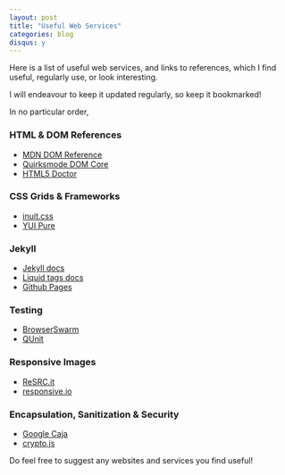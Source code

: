 ```yaml
---
layout: post
title: "Useful Web Services"
categories: blog
disqus: y
---
```


Here is a list of useful web services, and links to references, which I find useful, regularly use, or look interesting.

I will endeavour to keep it updated regularly, so keep it bookmarked!

In no particular order,

### HTML & DOM References

- [MDN DOM Reference](https://developer.mozilla.org/en-US/docs/DOM/DOM_Reference)
- [Quirksmode DOM Core](http://quirksmode.org/dom/core/)
- [HTML5 Doctor](http://html5doctor.com/)

### CSS Grids & Frameworks

- [inuit.css](http://inuitcss.com/)
- [YUI Pure](http://purecss.io/)

### Jekyll 

- [Jekyll docs](http://jekyllrb.com/docs/home/)
- [Liquid tags docs](http://docs.shopify.com/themes/liquid-basics)
- [Github Pages](https://help.github.com/articles/using-jekyll-with-pages)

### Testing

- [BrowserSwarm](http://www.browserswarm.com/)
- [QUnit](http://qunitjs.com/)

### Responsive Images

- [ReSRC.it](http://www.resrc.it/)
- [responsive.io](https://responsive.io/)

### Encapsulation, Sanitization & Security

- [Google Caja](https://developers.google.com/caja/)
- [crypto.js](https://code.google.com/p/crypto-js/)

Do feel free to suggest any websites and services you find useful!
